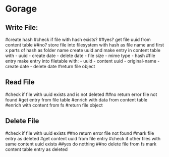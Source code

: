 Gorage
===

Write File:
---

 #create hash 
 #check if file with hash exists?
  ##yes?
    get file uuid from content table
  ##no?
    store file into filesystem with hash as file name and first x parts of hash as folder name
    create uuid and make entry in content table with
        - uuid
        - create date
        - delete date
        - file size
        - mime type
        - hash
#file entry
    make entry into filetable with:
        - uuid
        - content uuid
        - original-name
        - create date
        - delete date
#return file object

Read File
--- 

#check if file with uuid exists and is not deleted
    ##no 
        return error file not found
#get entry from file table
#enrich with data from content table
#enrich with content from fs
#return file object

Delete File
---

#check if file with uuid exists
    ##no 
        return error file not found
#mark file entry as deleted
#get content uuid from file entry
#check if other files with same content uuid exists
    ##yes
        do nothing
    ##no
        delete file from fs
        mark content table entry as deleted
